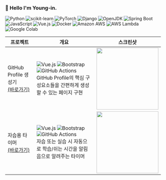 ### 👋 Hello I'm Young-in.

![Python](https://img.shields.io/badge/python-3776AB.svg?&style=for-the-badge&logo=python&logoColor=white) ![scikit-learn](https://img.shields.io/badge/scikitlearn-F7931E.svg?&style=for-the-badge&logo=scikitlearn&logoColor=white) ![PyTorch](https://img.shields.io/badge/pytorch-EE4C2C.svg?&style=for-the-badge&logo=pytorch&logoColor=white) ![Django](https://img.shields.io/badge/django-092E20.svg?&style=for-the-badge&logo=django&logoColor=white) ![OpenJDK](https://img.shields.io/badge/java-437291.svg?&style=for-the-badge&logo=openjdk&logoColor=white) ![Spring Boot](https://img.shields.io/badge/springboot-6DB33F.svg?&style=for-the-badge&logo=springboot&logoColor=white) ![JavaScript](https://img.shields.io/badge/javascript-F7DF1E.svg?&style=for-the-badge&logo=javascript&logoColor=white) ![Vue.js](https://img.shields.io/badge/vuejs-4FC08D.svg?&style=for-the-badge&logo=vuedotjs&logoColor=white) ![Docker](https://img.shields.io/badge/docker-2496ED.svg?&style=for-the-badge&logo=docker&logoColor=white) ![Amazon AWS](https://img.shields.io/badge/amazonaws-232F3E.svg?&style=for-the-badge&logo=amazonaws&logoColor=white) ![AWS Lambda](https://img.shields.io/badge/awslambda-FF9900.svg?&style=for-the-badge&logo=awslambda&logoColor=white) ![Google Colab](https://img.shields.io/badge/googlecolab-F9AB00.svg?&style=for-the-badge&logo=googlecolab&logoColor=white) 

|프로젝트|개요|스크린샷|
|-|-|-|
|GitHub Profile 생성기<br>[(바로가기)](https://qus0in.github.io/paste_profile/)|![Vue.js](https://img.shields.io/badge/vuejs-4FC08D.svg?&style=for-the-badge&logo=vuedotjs&logoColor=white) ![Bootstrap](https://img.shields.io/badge/bootstrap-7952B3.svg?&style=for-the-badge&logo=bootstrap&logoColor=white) ![GitHub Actions](https://img.shields.io/badge/githubactions-2088FF.svg?&style=for-the-badge&logo=githubactions&logoColor=white) <br> GitHub Profile의 핵심 구성요소들을 간편하게 생성할 수 있는 페이지 구현|<img src="https://user-images.githubusercontent.com/50694786/280442609-439bceb6-5c6d-4e40-a77e-5593c1bf0894.png" width="200">|
|자습용 타이머<br>[(바로가기)](https://qus0in.github.io/lab_timer/)|![Vue.js](https://img.shields.io/badge/vuejs-4FC08D.svg?&style=for-the-badge&logo=vuedotjs&logoColor=white) ![Bootstrap](https://img.shields.io/badge/bootstrap-7952B3.svg?&style=for-the-badge&logo=bootstrap&logoColor=white) ![GitHub Actions](https://img.shields.io/badge/githubactions-2088FF.svg?&style=for-the-badge&logo=githubactions&logoColor=white) <br> 자습 또는 실습 시 자동으로 학습/쉬는 시간을 알림음으로 알려주는 타이머|<img src="https://user-images.githubusercontent.com/50694786/280442470-ee396a2c-a640-4394-bd15-7b6f7939ae04.png" width="200">|
